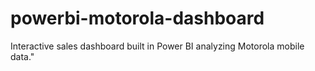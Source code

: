 # powerbi-motorola-dashboard
Interactive sales dashboard built in Power BI analyzing Motorola mobile data."
